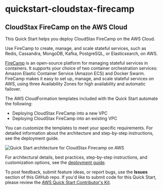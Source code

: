 # quickstart-cloudstax-firecamp
## CloudStax FireCamp on the AWS Cloud

This Quick Start helps you deploy CloudStax FireCamp on the AWS Cloud.

Use FireCamp to create, manage, and scale stateful services, such as Redis, Cassandra, MongoDB, Kafka, PostgreSQL, or Elasticsearch, on AWS.  

[FireCamp](https://github.com/cloudstax/firecamp/) is an open-source platform for managing stateful services in containers. It supports your choice of two container orchestration services: Amazon Elastic Container Service (Amazon ECS) and Docker Swarm.
FireCamp makes it easy to set up, manage, and scale stateful services on AWS, using three Availability Zones for high availability and automatic failover.   

The AWS CloudFormation templates included with the Quick Start automate the following:

- Deploying CloudStax FireCamp into a new VPC
- Deploying CloudStax FireCamp into an existing VPC

You can customize the templates to meet your specific requirements. For detailed information about the architecture and step-by-step instructions, see the deployment guide.

![Quick Start architecture for CloudStax Firecamp on AWS](https://d1.awsstatic.com/partner-network/QuickStart/datasheets/cloudstax-firecamp-architecture-on-the-aws-cloud.png)

For architectural details, best practices, step-by-step instructions, and customization options, see the 
[deployment guide](https://s3.amazonaws.com/quickstart-reference/cloudstax/firecamp/latest/doc/cloudstax-firecamp-on-the-aws-cloud.pdf).

To post feedback, submit feature ideas, or report bugs, use the **Issues** section of this GitHub repo.
If you'd like to submit code for this Quick Start, please review the [AWS Quick Start Contributor's Kit](https://aws-quickstart.github.io/).


